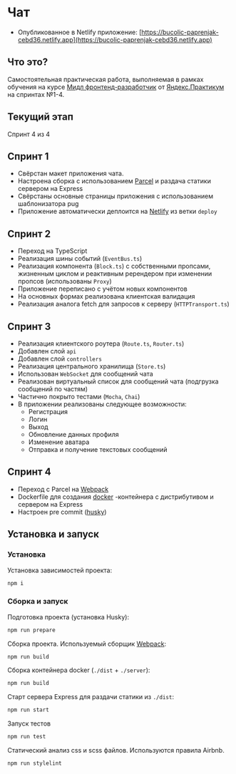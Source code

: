# Чат

- Опубликованное в Netlify приложение: [https://bucolic-paprenjak-cebd36.netlify.app](https://bucolic-paprenjak-cebd36.netlify.app)

## Что это?

Cамостоятельная практическая работа, выполняемая в рамках обучения на курсе [Мидл фронтенд-разработчик](https://praktikum.yandex.ru/middle-frontend/) от [Яндекс.Практикум](https://praktikum.yandex.ru) на спринтах №1-4.

## Текущий этап

Спринт 4 из 4

## Спринт 1

- Свёрстан макет приложения чата.
- Настроена сборка с использованием [Parcel](https://parceljs.org/) и раздача статики сервером на Express
- Свёрстаны основные страницы приложения с использованием шаблонизатора pug
- Приложение автоматически деплоится на [Netlify](https://www.netlify.com/) из ветки `deploy`

## Спринт 2

- Переход на TypeScript
- Реализация шины событий (`EventBus.ts`)
- Реализация компонента (`Block.ts`) с собственными пропсами, жизненным циклом и реактивным ререндером при изменении пропсов (использованы `Proxy`)
- Приложение переписано с учётом новых компонентов
- На основных формах реализована клиентская валидация
- Реализация аналога fetch для запросов к серверу (`HTTPTransport.ts`)

## Спринт 3

- Реализация клиентского роутера (`Route.ts`, `Router.ts`)
- Добавлен слой `api`
- Добавлен слой `controllers`
- Реализация центрального хранилища (`Store.ts`)
- Использован `WebSocket` для сообщений чата
- Реализован виртуальный список для сообщений чата (подгрузка сообщений по частям)
- Частично покрыто тестами (`Mocha`, `Chai`)
- В приложении реализованы следующее возможности:
  - Регистрация
  - Логин
  - Выход
  - Обновление данных профиля
  - Изменение аватара
  - Отправка и получение текстовых сообщений

## Спринт 4

- Переход с Parcel на [Webpack](https://webpack.js.org/)
- Dockerfile для создания [docker](https://www.docker.com/) -контейнера с дистрибутивом и сервером на Express
- Настроен pre commit ([husky](https://typicode.github.io/husky/#/))

## Установка и запуск

### Установка

Установка зависимостей проекта:

```bash
npm i
```

### Сборка и запуск

Подготовка проекта (установка Husky):

```bash
npm run prepare
```

Сборка проекта. Используемый сборщик [Webpack](https://webpack.js.org/):

```bash
npm run build
```

Сборка контейнера docker (`./dist` + `./server`):

```bash
npm run build
```

Старт сервера Express для раздачи статики из `./dist`:

```bash
npm run start
```

Запуск тестов

```bash
npm run test
```

Статический анализ css и scss файлов. Используются правила Airbnb.

```bash
npm run stylelint
```
